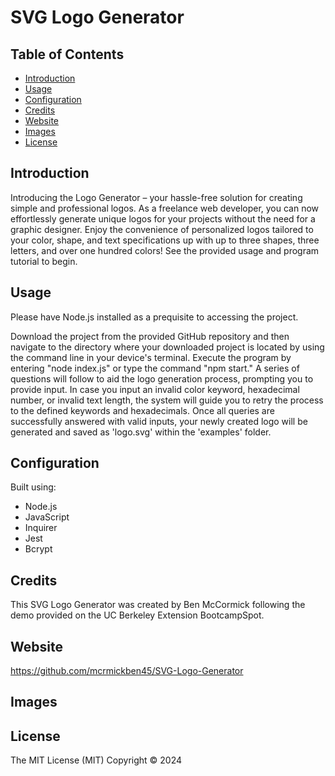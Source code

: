 # SVG Logo Generator

## Table of Contents

- [Introduction](#introduction)
- [Usage](#usage)
- [Configuration](#configuration)
- [Credits](#credits)
- [Website](#website)
- [Images](#images)
- [License](#license)

## Introduction

Introducing the Logo Generator – your hassle-free solution for creating simple and professional logos. As a freelance web developer, you can now effortlessly generate unique logos for your projects without the need for a graphic designer. Enjoy the convenience of personalized logos tailored to your color, shape, and text specifications up with up to three shapes, three letters, and over one hundred colors! See the provided usage and program tutorial to begin.

## Usage

Please have Node.js installed as a prequisite to accessing the project. 

Download the project from the provided GitHub repository and then navigate to the directory where your downloaded project is located by using the command line in your device's terminal. Execute the program by entering "node index.js" or type the command "npm start." A series of questions will follow to aid the logo generation process, prompting you to provide input. In case you input an invalid color keyword, hexadecimal number, or invalid text length, the system will guide you to retry the process to the defined keywords and hexadecimals. Once all queries are successfully answered with valid inputs, your newly created logo will be generated and saved as 'logo.svg' within the 'examples' folder.

## Configuration
Built using:
- Node.js
- JavaScript
- Inquirer
- Jest
- Bcrypt

## Credits 

This SVG Logo Generator was created by Ben McCormick following the demo provided on the UC Berkeley Extension BootcampSpot. 

## Website
https://github.com/mcrmickben45/SVG-Logo-Generator

## Images



## License
The MIT License (MIT)
Copyright © 2024 <copyright Ben McCormick>